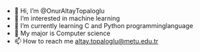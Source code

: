 - 👋 Hi, I’m @OnurAltayTopaloglu
- 👀 I’m interested in machine learning
- 🌱 I’m currently learning C and Python programminglanguage
- 💞️ My major is Computer science
- 📫 How to reach me altay.topaloglu@metu.edu.tr

